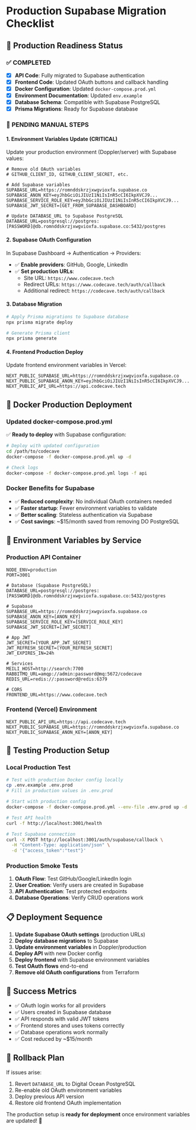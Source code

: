 # Production Supabase Migration Checklist

## 🚀 Production Readiness Status

### ✅ **COMPLETED**

- [x] **API Code**: Fully migrated to Supabase authentication
- [x] **Frontend Code**: Updated OAuth buttons and callback handling
- [x] **Docker Configuration**: Updated `docker-compose.prod.yml`
- [x] **Environment Documentation**: Updated `env.example`
- [x] **Database Schema**: Compatible with Supabase PostgreSQL
- [x] **Prisma Migrations**: Ready for Supabase database

### 🔄 **PENDING MANUAL STEPS**

#### 1. **Environment Variables Update (CRITICAL)**

Update your production environment (Doppler/server) with Supabase values:

```env
# Remove old OAuth variables
# GITHUB_CLIENT_ID, GITHUB_CLIENT_SECRET, etc.

# Add Supabase variables
SUPABASE_URL=https://romnddskrzjxwgvioxfa.supabase.co
SUPABASE_ANON_KEY=eyJhbGciOiJIUzI1NiIsInR5cCI6IkpXVCJ9...
SUPABASE_SERVICE_ROLE_KEY=eyJhbGciOiJIUzI1NiIsInR5cCI6IkpXVCJ9...
SUPABASE_JWT_SECRET=[GET_FROM_SUPABASE_DASHBOARD]

# Update DATABASE_URL to Supabase PostgreSQL
DATABASE_URL=postgresql://postgres:[PASSWORD]@db.romnddskrzjxwgvioxfa.supabase.co:5432/postgres
```

#### 2. **Supabase OAuth Configuration**

In Supabase Dashboard → Authentication → Providers:

- ✅ **Enable providers**: GitHub, Google, LinkedIn
- ✅ **Set production URLs**:
  - Site URL: `https://www.codecave.tech`
  - Redirect URLs: `https://www.codecave.tech/auth/callback`
  - Additional redirect: `https://codecave.tech/auth/callback`

#### 3. **Database Migration**

```bash
# Apply Prisma migrations to Supabase database
npx prisma migrate deploy

# Generate Prisma client
npx prisma generate
```

#### 4. **Frontend Production Deploy**

Update frontend environment variables in Vercel:

```env
NEXT_PUBLIC_SUPABASE_URL=https://romnddskrzjxwgvioxfa.supabase.co
NEXT_PUBLIC_SUPABASE_ANON_KEY=eyJhbGciOiJIUzI1NiIsInR5cCI6IkpXVCJ9...
NEXT_PUBLIC_API_URL=https://api.codecave.tech
```

## 🐳 **Docker Production Deployment**

### **Updated docker-compose.prod.yml**

✅ **Ready to deploy** with Supabase configuration:

```bash
# Deploy with updated configuration
cd /path/to/codecave
docker-compose -f docker-compose.prod.yml up -d

# Check logs
docker-compose -f docker-compose.prod.yml logs -f api
```

### **Docker Benefits for Supabase**

- ✅ **Reduced complexity**: No individual OAuth containers needed
- ✅ **Faster startup**: Fewer environment variables to validate
- ✅ **Better scaling**: Stateless authentication via Supabase
- ✅ **Cost savings**: ~$15/month saved from removing DO PostgreSQL

## 🔧 **Environment Variables by Service**

### **Production API Container**

```env
NODE_ENV=production
PORT=3001

# Database (Supabase PostgreSQL)
DATABASE_URL=postgresql://postgres:[PASSWORD]@db.romnddskrzjxwgvioxfa.supabase.co:5432/postgres

# Supabase
SUPABASE_URL=https://romnddskrzjxwgvioxfa.supabase.co
SUPABASE_ANON_KEY=[ANON_KEY]
SUPABASE_SERVICE_ROLE_KEY=[SERVICE_ROLE_KEY]
SUPABASE_JWT_SECRET=[JWT_SECRET]

# App JWT
JWT_SECRET=[YOUR_APP_JWT_SECRET]
JWT_REFRESH_SECRET=[YOUR_REFRESH_SECRET]
JWT_EXPIRES_IN=24h

# Services
MEILI_HOST=http://search:7700
RABBITMQ_URL=amqp://admin:password@mq:5672/codecave
REDIS_URL=redis://:password@redis:6379

# CORS
FRONTEND_URL=https://www.codecave.tech
```

### **Frontend (Vercel) Environment**

```env
NEXT_PUBLIC_API_URL=https://api.codecave.tech
NEXT_PUBLIC_SUPABASE_URL=https://romnddskrzjxwgvioxfa.supabase.co
NEXT_PUBLIC_SUPABASE_ANON_KEY=[ANON_KEY]
```

## 🧪 **Testing Production Setup**

### **Local Production Test**

```bash
# Test with production Docker config locally
cp .env.example .env.prod
# Fill in production values in .env.prod

# Start with production config
docker-compose -f docker-compose.prod.yml --env-file .env.prod up -d

# Test API health
curl -f http://localhost:3001/health

# Test Supabase connection
curl -X POST http://localhost:3001/auth/supabase/callback \
  -H "Content-Type: application/json" \
  -d '{"access_token":"test"}'
```

### **Production Smoke Tests**

1. **OAuth Flow**: Test GitHub/Google/LinkedIn login
2. **User Creation**: Verify users are created in Supabase
3. **API Authentication**: Test protected endpoints
4. **Database Operations**: Verify CRUD operations work

## 📋 **Deployment Sequence**

1. **Update Supabase OAuth settings** (production URLs)
2. **Deploy database migrations** to Supabase
3. **Update environment variables** in Doppler/production
4. **Deploy API** with new Docker config
5. **Deploy frontend** with Supabase environment variables
6. **Test OAuth flows** end-to-end
7. **Remove old OAuth configurations** from Terraform

## 🎯 **Success Metrics**

- ✅ OAuth login works for all providers
- ✅ Users created in Supabase database
- ✅ API responds with valid JWT tokens
- ✅ Frontend stores and uses tokens correctly
- ✅ Database operations work normally
- ✅ Cost reduced by ~$15/month

## 🚨 **Rollback Plan**

If issues arise:

1. Revert `DATABASE_URL` to Digital Ocean PostgreSQL
2. Re-enable old OAuth environment variables
3. Deploy previous API version
4. Restore old frontend OAuth implementation

The production setup is **ready for deployment** once environment variables are updated! 🚀
